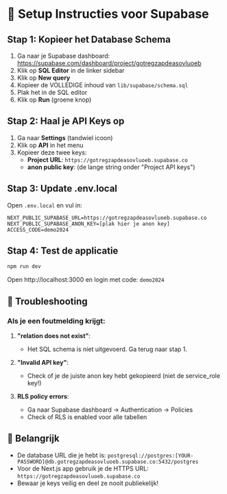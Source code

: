 # 🚀 Setup Instructies voor Supabase

## Stap 1: Kopieer het Database Schema

1. Ga naar je Supabase dashboard: https://supabase.com/dashboard/project/gotregzapdeasovluoeb
2. Klik op **SQL Editor** in de linker sidebar
3. Klik op **New query**
4. Kopieer de VOLLEDIGE inhoud van `lib/supabase/schema.sql`
5. Plak het in de SQL editor
6. Klik op **Run** (groene knop)

## Stap 2: Haal je API Keys op

1. Ga naar **Settings** (tandwiel icoon)
2. Klik op **API** in het menu
3. Kopieer deze twee keys:
   - **Project URL**: `https://gotregzapdeasovluoeb.supabase.co`
   - **anon public key**: (de lange string onder "Project API keys")

## Stap 3: Update .env.local

Open `.env.local` en vul in:
```env
NEXT_PUBLIC_SUPABASE_URL=https://gotregzapdeasovluoeb.supabase.co
NEXT_PUBLIC_SUPABASE_ANON_KEY=[plak hier je anon key]
ACCESS_CODE=demo2024
```

## Stap 4: Test de applicatie

```bash
npm run dev
```

Open http://localhost:3000 en login met code: `demo2024`

## 🔧 Troubleshooting

### Als je een foutmelding krijgt:

1. **"relation does not exist"**: 
   - Het SQL schema is niet uitgevoerd. Ga terug naar stap 1.

2. **"Invalid API key"**:
   - Check of je de juiste anon key hebt gekopieerd (niet de service_role key!)

3. **RLS policy errors**:
   - Ga naar Supabase dashboard → Authentication → Policies
   - Check of RLS is enabled voor alle tabellen

## 📝 Belangrijk

- De database URL die je hebt is: `postgresql://postgres:[YOUR-PASSWORD]@db.gotregzapdeasovluoeb.supabase.co:5432/postgres`
- Voor de Next.js app gebruik je de HTTPS URL: `https://gotregzapdeasovluoeb.supabase.co`
- Bewaar je keys veilig en deel ze nooit publiekelijk!